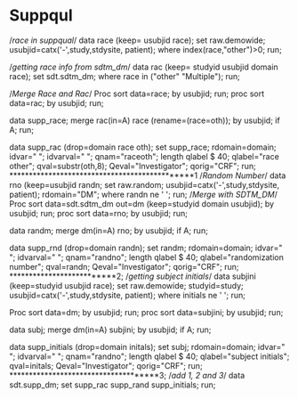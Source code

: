 # Suppqul
/*race in suppqual*/
data race (keep= usubjid race);
set raw.demowide;
usubjid=catx('-',study,stdysite, patient);
where index(race,"other")>0;
run;

/*getting race info from sdtm_dm*/
data rac (keep= studyid usubjid domain race);
set sdt.sdtm_dm;
where race in ("other" "Multiple");
run;

/*Merge Race and Rac*/
Proc sort data=race;
by usubjid;
run;
proc sort data=rac;
by usubjid;
run;

data supp_race;
merge rac(in=A) race (rename=(race=oth));
by usubjid;
if A;
run;

data supp_rac (drop=domain race oth);
set supp_race;
rdomain=domain;
idvar=" ";
idvarval=" ";
qnam="raceoth";
length qlabel $ 40;
qlabel="race other";
qval=substr(oth,8);
Qeval="Investigator";
qorig="CRF";
run;
**********************************************1
/*Random Number*/
data rno (keep=usubjid randn;
set raw.random;
usubjid=catx('-',study,stdysite, patient);
rdomain="DM";
where randn ne ' ';
run;
/*Merge with SDTM_DM*/
Proc sort data=sdt.sdtm_dm out=dm (keep=studyid domain usubjid);
by usubjid;
run;
proc sort data=rno;
by usubjid;
run;

data randm;
merge dm(in=A) rno;
by usubjid;
if A;
run;

data supp_rnd (drop=domain randn);
set randm;
rdomain=domain;
idvar=" ";
idvarval=" ";
qnam="randno";
length qlabel $ 40;
qlabel="randomization number";
qval=randn;
Qeval="Investigator";
qorig="CRF";
run;
**************************2;
/*getting subject initials*/
data subjini (keep=studyid usubjid race);
set raw.demowide;
studyid=study;
usubjid=catx('-',study,stdysite, patient);
where initials ne ' ';
run;

Proc sort data=dm;
by usubjid;
run;
proc sort data=subjini;
by usubjid;
run;

data subj;
merge dm(in=A) subjini;
by usubjid;
if A;
run;

data supp_initials (drop=domain initals);
set subj;
rdomain=domain;
idvar=" ";
idvarval=" ";
qnam="randno";
length qlabel $ 40;
qlabel="subject initials";
qval=initals;
Qeval="Investigator";
qorig="CRF";
run;
*************************************3;
/*add 1, 2 and 3*/
data sdt.supp_dm;
set supp_rac supp_rand supp_initials;
run;

